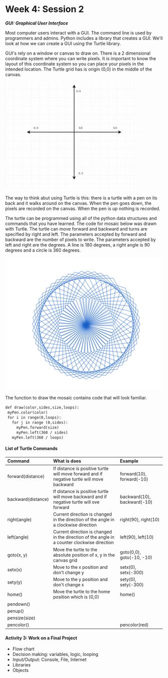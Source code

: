 # Week 4: Session 2

_**GUI: Graphical User Interface**_

Most computer users interact with a GUI.  The command line is used by programmers and admins.  Python includes a library that creates a GUI.  We'll look at  how we can create a GUI using the Turtle library.

GUI's rely on a window or canvas to draw on.  There is a 2 dimensional coordinate system where you can write pixels.  It is important to know the layout of this coordinate system so you can place your pixels in the intended location. The Turtle grid has is origin \(0,0\) in the middle of the canvas.

![](/assets/turtle-grid.png)

The way to think abut using Turtle is this: there is a turtle with a pen on its back and it walks around on the canvas.  When the pen goes down, the pixels are recorded on the canvas.  When the pen is up nothing is recorded.

The turtle can be programmed using all of the python data structures and commands that you have learned.  The code for mosaic below was drawn with Turtle.  The turtle can move forward and backward and turns are specified by right and left.  The parameters accepted by forward and backward are the number of pixels to write.  The parameters accepted by left and right are the degrees.  A line is 180 degrees, a right angle is 90 degrees and a circle is 360 degrees.

![](/assets/moroccan-mosaic.png)

The function to draw the mosaic contains code that will look familiar.

```
def draw(color,sides,size,loops):
 myPen.color(color)
 for i in range(0,loops):
   for j in range (0,sides):
     myPen.forward(size)
     myPen.left(360 / sides)
   myPen.left(360 / loops)
```

#### List of Turtle Commands

| Command | What is does | Example |
| :--- | :--- | :--- |
| forward\(distance\) | If distance is positive turtle will move forward and if negative turtle will move backward | forward\(10\), forward\(-10\) |
| backward\(distance\) | If distance is positive turtle will move backward and if negative turtle will ove forward | backward\(10\), backward\(-10\) |
| right\(angle\) | Current direction is changed in the direction of the angle in a clockwise direction | right\(90\), right\(10\) |
| left\(angle\) | Current direction is changed in the direction of the angle in a counter clockwise direction | left\(90\), left\(10\) |
| goto\(x, y\) | Move the turtle to the absolute position of x, y in the canvas grid  | goto\(0,0\), goto\(-10, -10\) |
| setx\(x\) | Move to the x position and don't change y | setx\(0\), setx\(-300\) |
| sety\(y\) | Move to the y position and don't change x | sety\(0\), sety\(-300\) |
| home\(\) | Move the turtle to the home position which is \(0,0\) | home\(\) |
| pendown\(\) |  |  |
| penup\(\) |  |  |
| pensize\(size\) |  |  |
| pencolor\(\) |  | pencolor\(red\) |

#### 

#### Activity 3: Work on a Final Project

* Flow chart
* Decision making: variables, logic, looping
* Input/Output: Console, File, Internet
* Libraries
* Objects



